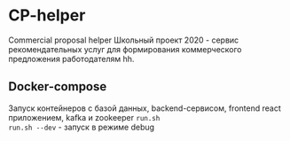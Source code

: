 # CP-helper
Commercial proposal helper
Школьный проект 2020 - сервис рекомендательных услуг для формирования коммерческого предложения работодателям hh.

## Docker-compose
Запуск контейнеров с базой данных, backend-сервисом, frontend react приложением, kafka и zookeeper
`run.sh`  
`run.sh --dev` - запуск в режиме debug

